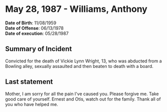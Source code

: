 # May 28, 1987 - Williams, Anthony

**Date of Birth**: 11/08/1959<br/>
**Date of Offense**: 06/13/1978<br/>
**Date of execution**: 05/28/1987<br/>

## Summary of Incident
Convicted for the death of Vickie Lynn Wright, 13, who was abducted from a Bowling alley, sexually assaulted and then beaten to death with a board.

## Last statement
Mother, I am sorry for all the pain I've caused you. Please forgive me. Take good care of yourself. Ernest and Otis, watch out for the family. Thank all of you who have helped me.